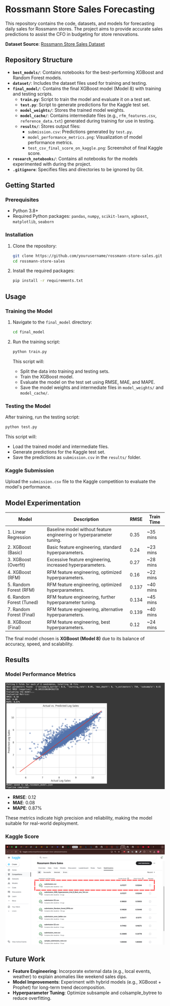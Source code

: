 # Rossmann Store Sales Forecasting

This repository contains the code, datasets, and models for forecasting daily sales for Rossmann stores. The project aims to provide accurate sales predictions to assist the CFO in budgeting for store renovations.

**Dataset Source**: [Rossmann Store Sales Dataset](https://www.kaggle.com/code/michaelpawlus/obligatory-xgboost-example/comments)

## Repository Structure

- **`best_models/`**: Contains notebooks for the best-performing XGBoost and Random Forest models.
- **`dataset/`**: Includes the dataset files used for training and testing.
- **`final_model/`**: Contains the final XGBoost model (Model 8) with training and testing scripts.
  - **`train.py`**: Script to train the model and evaluate it on a test set.
  - **`test.py`**: Script to generate predictions for the Kaggle test set.
  - **`model_weights/`**: Stores the trained model weights.
  - **`model_cache/`**: Contains intermediate files (e.g., `rfm_features.csv`, `reference_data.txt`) generated during training for use in testing.
  - **`results/`**: Stores output files:
    - `submission.csv`: Predictions generated by `test.py`.
    - `model_performance_metrics.png`: Visualization of model performance metrics.
    - `test_csv_final_score_on_kaggle.png`: Screenshot of final Kaggle score.
- **`research_notebooks/`**: Contains all notebooks for the models experimented with during the project.
- **`.gitignore`**: Specifies files and directories to be ignored by Git.

## Getting Started

### Prerequisites

- Python 3.8+
- Required Python packages: `pandas`, `numpy`, `scikit-learn`, `xgboost`, `matplotlib`, `seaborn`

### Installation

1. Clone the repository:

   ```bash
   git clone https://github.com/yourusername/rossmann-store-sales.git
   cd rossmann-store-sales
   ```

2. Install the required packages:

   ```bash
   pip install -r requirements.txt
   ```

## Usage

### Training the Model

1. Navigate to the `final_model` directory:

   ```bash
   cd final_model
   ```

2. Run the training script:

   ```bash
   python train.py
   ```

   This script will:

   - Split the data into training and testing sets.
   - Train the XGBoost model.
   - Evaluate the model on the test set using RMSE, MAE, and MAPE.
   - Save the model weights and intermediate files in `model_weights/` and `model_cache/`.

### Testing the Model

After training, run the testing script:

```bash
python test.py
```

This script will:

- Load the trained model and intermediate files.
- Generate predictions for the Kaggle test set.
- Save the predictions as `submission.csv` in the `results/` folder.

### Kaggle Submission

Upload the `submission.csv` file to the Kaggle competition to evaluate the model's performance.

## Model Experimentation

| Model                   | Description                                                        | RMSE  | Train Time |
|------------------------|--------------------------------------------------------------------|-------|------------|
| 1. Linear Regression    | Baseline model without feature engineering or hyperparameter tuning.| 0.35  | ~35 mins   |
| 2. XGBoost (Basic)      | Basic feature engineering, standard hyperparameters.               | 0.24  | ~23 mins   |
| 3. XGBoost (Overfit)    | Excessive feature engineering, increased hyperparameters.          | 0.27  | ~28 mins   |
| 4. XGBoost (RFM)        | RFM feature engineering, optimized hyperparameters.                | 0.16  | ~22 mins   |
| 5. Random Forest (RFM)  | RFM feature engineering, optimized hyperparameters.                | 0.137 | ~40 mins   |
| 6. Random Forest (Tuned)| RFM feature engineering, further hyperparameter tuning.            | 0.134 | ~45 mins   |
| 7. Random Forest (Final)| RFM feature engineering, alternative hyperparameters.              | 0.139 | ~40 mins   |
| 8. XGBoost (Final)      | RFM feature engineering, best hyperparameters.                     | 0.12  | ~24 mins   |

The final model chosen is **XGBoost (Model 8)** due to its balance of accuracy, speed, and scalability.

## Results

### Model Performance Metrics

![Model Performance Metrics](final_model/results/model_performance_metrics.png)

- **RMSE**: 0.12
- **MAE**: 0.08
- **MAPE**: 0.87%

These metrics indicate high precision and reliability, making the model suitable for real-world deployment.

### Kaggle Score

![Final Kaggle Score](final_model/results/test_csv_final_score_on_kaggle.png)

## Future Work

- **Feature Engineering**: Incorporate external data (e.g., local events, weather) to explain anomalies like weekend sales dips.
- **Model Improvements**: Experiment with hybrid models (e.g., XGBoost + Prophet) for long-term trend decomposition.
- **Hyperparameter Tuning**: Optimize subsample and colsample_bytree to reduce overfitting.
